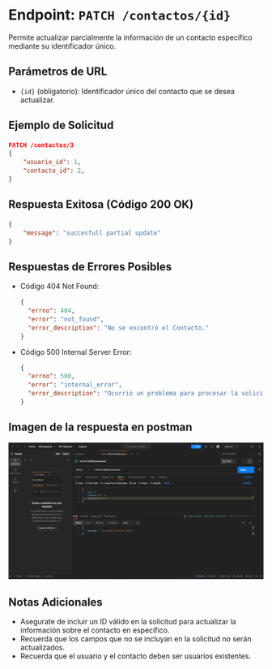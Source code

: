 <!-- Documentacion de un endpoint patch que actualiza parcialmente un registro en la coleccion de contactos /contactos{id} -->

# Endpoint: `PATCH /contactos/{id}`

Permite actualizar parcialmente la información de un contacto específico mediante su identificador único.

## Parámetros de URL

- `{id}` (obligatorio): Identificador único del contacto que se desea actualizar.

## Ejemplo de Solicitud

```json
PATCH /contactos/3
{
    "usuario_id": 1,
    "contacto_id": 2,
}
```

## Respuesta Exitosa (Código 200 OK)

```json
{
    "message": "succesfull partial update"
}
```

## Respuestas de Errores Posibles

- Código 404 Not Found:

  ```json
  {
    "errno": 404,
    "error": "not_found",
    "error_description": "No se encontró el Contacto."
  }
  ```

- Código 500 Internal Server Error:

  ```json
  {
    "errno": 500,
    "error": "internal_error",
    "error_description": "Ocurrió un problema para procesar la solicitud"
  }
  ```

## Imagen de la respuesta en postman

![imagen](./contactosPatch.png)

## Notas Adicionales

- Asegurate de incluir un ID válido en la solicitud para actualizar la información sobre el contacto en específico.
- Recuerda que los campos que no se incluyan en la solicitud no serán actualizados.
- Recuerda que el usuario y el contacto deben ser usuarios existentes.
